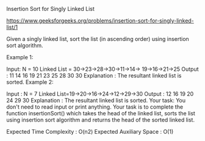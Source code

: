 Insertion Sort for Singly Linked List


https://www.geeksforgeeks.org/problems/insertion-sort-for-singly-linked-list/1

Given a singly linked list, sort the list (in ascending order) using insertion sort algorithm.

Example 1:

Input:
N = 10
Linked List = 30->23->28->30->11->14->
              19->16->21->25 
Output : 
11 14 16 19 21 23 25 28 30 30 
Explanation :
The resultant linked list is sorted.
Example 2:

Input : 
N = 7
Linked List=19->20->16->24->12->29->30 
Output : 
12 16 19 20 24 29 30 
Explanation : 
The resultant linked list is sorted.
Your task:
You don't need to read input or print anything. Your task is to complete the function insertionSort() which takes the head of the linked list, sorts the list using insertion sort algorithm and returns the head of the sorted linked list.
 
Expected Time Complexity : O(n2)
Expected Auxiliary Space : O(1)
